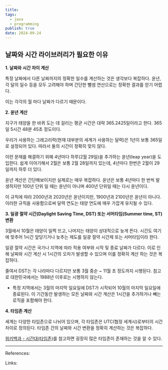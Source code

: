 ```yaml
---
title: 
tags:
  - java
  - programming
publish: true
date: 2024-09-24
---
```

## 날짜와 시간 라이브러리가 필요한 이유

**1. 날짜와 시간 차이 계산**

특정 날짜에서 다른 날짜까지의 정확한 일수를 계산하는 것은 생각보다 복잡하다. 윤년, 각 달의 일수 등을 모두 고려해야 하며 간단한 뺄셈 연산으로는 정확한 결과를 얻기 어렵다. 

이는 각각의 월 마다 날짜가 다르기 때문이다.

**2. 윤년 계산**

지구가 태양을 한 바퀴 도는 데 걸리는 평균 시간은 대략 365.2425일이라고 한다. 365일 5시간 48분 45초 정도이다.

우리가 사용하는 그레고리력(현재 대부분의 세계가 사용하는 달력)은 1년이 보통 365일로 설정되어 있다. 따라서 둘의 시간이 정확히 맞지 않다.

이런 문제를 해결하기 위해 4년마다 하루(2월 29일)을 추가하는 윤년(leap year)을 도입한다. 쉽게 이야기해서 2월은 보통 2월 28일까지 있는데, 4년마다 한번은 2월이 29일까지 하루 더 있다.

윤년 계산은 간단해보이지만 실제로는 매우 복잡하다. 윤년은 보통 4년마다 한 번씩 발생하지만 100년 단위 일 때는 윤년이 아니며 400년 단위일 때는 다시 윤년이다.

이 규칙에 따라 2000년과 2020년은 윤년이지만, 1900년과 2100년은 윤년이 아니다. 이러한 규칙을 사용함으로써 달력 연도는 태양 연도에 매우 가깝게 유지될 수 있다.

**3. 일광 절약 시간(Daylight Saving Time, DST) 또는 서머타임(Summer time, ST) 변환**

3월에서 10월은 태양이 일찍 뜨고, 나머지는 태양이 상대적으로 늦게 뜬다. 시간도 여기에 맞추어 1시간 앞당기거나 늦추는 제도를 일광 절약 시간제 또는 서머타임이라 한다.

일광 절약 시간은 국가나 지역에 따라 적용 여부와 시작 및 종료 날짜가 다르다. 이로 인해 날짜와 시간 계산 시 1시간의 오차가 발생할 수 있으며 이를 정확히 계산 하는 것은 복잡하다.

줄여서 DST는 각 나라마다 다르지만 보통 3월 중순 ~ 11월 초 정도까지 시행된다. 참고로 대한민국에서는 1988년 이후로는 시행하지 않는다.

- 특정 지역에서는 3월의 마지막 일요일에 DST가 시작되어 10월의 마지막 일요일에 종료된다. 이 기간동안 발생하는 모든 날짜와 시간 계산은 1시간을 추가하거나 빼는 로직을 포함해야 한다.

**4. 타임존 계산**

세계는 다양한 타임존으로 나뉘어 있으며, 각 타임존은 UTC(협정 세계시)로부터의 시간 차이로 정의된다. 타임존 간의 날짜와 시간 변환을 정확히 계산하는 것은 복잡하다.

[위키백과 - 시간대(타임존)](https://ko.wikipedia.org/wiki/%EC%8B%9C%EA%B0%84%EB%8C%80)를 참고하면 굉장히 많은 타임존이 존재하는 것을 알 수 있다.

---
References: 

Links: 